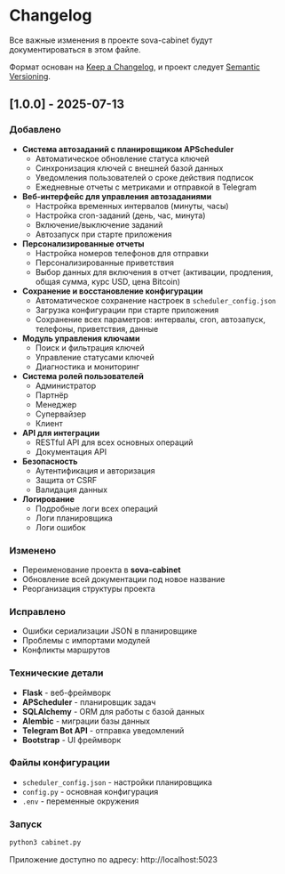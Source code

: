 # Changelog

Все важные изменения в проекте sova-cabinet будут документироваться в этом файле.

Формат основан на [Keep a Changelog](https://keepachangelog.com/ru/1.0.0/),
и проект следует [Semantic Versioning](https://semver.org/lang/ru/).

## [1.0.0] - 2025-07-13

### Добавлено
- **Система автозаданий с планировщиком APScheduler**
  - Автоматическое обновление статуса ключей
  - Синхронизация ключей с внешней базой данных
  - Уведомления пользователей о сроке действия подписок
  - Ежедневные отчеты с метриками и отправкой в Telegram
- **Веб-интерфейс для управления автозаданиями**
  - Настройка временных интервалов (минуты, часы)
  - Настройка cron-заданий (день, час, минута)
  - Включение/выключение заданий
  - Автозапуск при старте приложения
- **Персонализированные отчеты**
  - Настройка номеров телефонов для отправки
  - Персонализированные приветствия
  - Выбор данных для включения в отчет (активации, продления, общая сумма, курс USD, цена Bitcoin)
- **Сохранение и восстановление конфигурации**
  - Автоматическое сохранение настроек в `scheduler_config.json`
  - Загрузка конфигурации при старте приложения
  - Сохранение всех параметров: интервалы, cron, автозапуск, телефоны, приветствия, данные
- **Модуль управления ключами**
  - Поиск и фильтрация ключей
  - Управление статусами ключей
  - Диагностика и мониторинг
- **Система ролей пользователей**
  - Администратор
  - Партнёр
  - Менеджер
  - Супервайзер
  - Клиент
- **API для интеграции**
  - RESTful API для всех основных операций
  - Документация API
- **Безопасность**
  - Аутентификация и авторизация
  - Защита от CSRF
  - Валидация данных
- **Логирование**
  - Подробные логи всех операций
  - Логи планировщика
  - Логи ошибок

### Изменено
- Переименование проекта в **sova-cabinet**
- Обновление всей документации под новое название
- Реорганизация структуры проекта

### Исправлено
- Ошибки сериализации JSON в планировщике
- Проблемы с импортами модулей
- Конфликты маршрутов

### Технические детали
- **Flask** - веб-фреймворк
- **APScheduler** - планировщик задач
- **SQLAlchemy** - ORM для работы с базой данных
- **Alembic** - миграции базы данных
- **Telegram Bot API** - отправка уведомлений
- **Bootstrap** - UI фреймворк

### Файлы конфигурации
- `scheduler_config.json` - настройки планировщика
- `config.py` - основная конфигурация
- `.env` - переменные окружения

### Запуск
```bash
python3 cabinet.py
```

Приложение доступно по адресу: http://localhost:5023 
